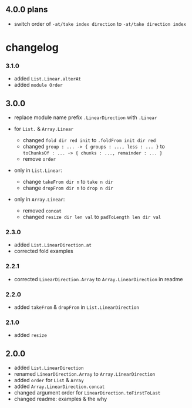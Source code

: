 ## 4.0.0 plans

  - switch order of `-at/take index direction` to `-at/take direction index`

# changelog

### 3.1.0

  - added `List.Linear.alterAt`
  - added `module Order`

## 3.0.0

  - replace module name prefix `.LinearDirection` with `.Linear`

  - for `List.` & `Array.Linear`
      - changed `fold dir red init` to `.foldFrom init dir red`
      - changed `group : ... -> { groups : ..., less : ... }`
        to `toChunksOf : ... -> { chunks : ..., remainder : ... }`
      - remove `order`

  - only in `List.Linear`:
      - change `takeFrom dir n` to `take n dir`
      - change `dropFrom dir n` to `drop n dir`

  - only in `Array.Linear`:
      - removed `concat`
      - changed `resize dir len val` to `padToLength len dir val`

### 2.3.0

  - added `List.LinearDirection.at`
  - corrected fold examples

### 2.2.1

  - corrected `LinearDirection.Array` to `Array.LinearDirection` in readme

### 2.2.0

  - added `takeFrom` & `dropFrom` in `List.LinearDirection`

### 2.1.0

  - added `resize`

## 2.0.0

  - added `List.LinearDirection`
  - renamed `LinearDirection.Array` to `Array.LinearDirection`
  - added `order` for `List` & `Array`
  - added `Array.LinearDirection.concat`
  - changed argument order for `LinearDirection.toFirstToLast`
  - changed readme: examples & the why
